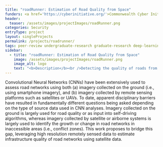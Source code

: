 ```yaml
---
title: "roadRunner: Estimation of Road Quality from Space"
funders: <a href='https://cyberinitiative.org/'>Commonwealth Cyber Initiative</a><br />
header:
  teaser: /assets/images/projectImages/roadRunner.png
categories: Security
entryType: project
layout: singleProjects
permalink: /projects/roadrunner/
tags: peer-review undergraduate-research graduate-research deep-learning satellite-imagery
sidebar:
  - title: "roadRunner: Estimation of Road Quality from Space"
    image: /assets/images/projectImages/roadRunner.png
    image_alt: logo
    text: "<b>Description</b><br />Detecting the quality of roads from space using satellite imagery and deep learning.<br /><b>Timeline:</b><br />Summer 2019 to Summer 2021<br /><b>People:</b><br /><a href='/people/peterkemperfall2017'>Peter Kemper</a><br />"
---
```

Convolutional Neural Networks (CNNs) have been extensively used to assess road networks using both (a) imagery collected on the ground (i.e., using smartphone imagery), and (b) imagery collected by remote sensing platforms such as satellites or UAVs.  To date, apparent disciplinary barriers have resulted in fundamentally different questions being asked depending on the type of source data used in CNN analyses.  Imagery collected on the ground is largely used for road quality or as input into self-driving algorithms, whereas imagery collected by satellite or airborne systems is largely used to identify the growth or change in road networks in inaccessible areas (i.e., conflict zones).  This work proposes to bridge this gap, leveraging high resolution remotely sensed data to estimate infrastructure quality of road networks using satellite data.